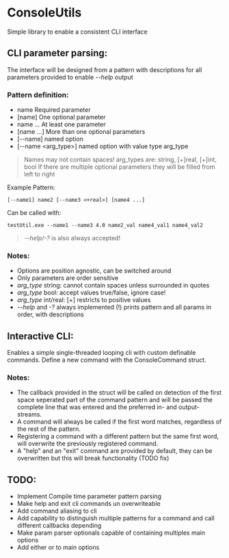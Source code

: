 # ConsoleUtils
Simple library to enable a consistent CLI interface

## CLI parameter parsing:
The interface will be designed from a pattern with descriptions for all parameters provided to enable *--help* output

### Pattern definition:
- name Required parameter 
- [name] One optional parameter 
- name ... At least one parameter 
- [name ...] More than one optional parameters 
- [--name] named option 
- [--name <arg_type>] named option with value type arg_type 

>Names may not contain spaces! 
>arg_types are: string, [+]real, [+]int, bool 
>If there are multiple optional parameters they will be filled from left to right

Example Pattern: 

    [--name1] name2 [--name3 <+real>] [name4 ...] 
Can be called with:

    testUtil.exe --name1 --name3 4.0 name2_val name4_val1 name4_val2

>*--help/-?* is also always accepted!

### Notes:
- Options are position agnostic, can be switched around 
- Only parameters are order sensitive 
- *arg_type* string: cannot contain spaces unless surrounded in quotes 
- *arg_type* bool: accept values true/false, ignore case! 
- *arg_type* int/real: [+] restricts to positive values 
- *--help* and *-?* always implemented (!) prints pattern and all params in order, with descriptions 

## Interactive CLI:

Enables a simple single-threaded looping cli with custom definable commands.
Define a new command with the ConsoleCommand struct.

### Notes:
- The callback provided in the struct will be called on detection of the first space seperated part of the command pattern and will be passed the complete line that was entered and the preferred in- and output-streams.
- A command will always be called if the first word matches, regardless of the rest of the pattern.
- Registering a command with a different pattern but the same first word, will overwrite the previously registered command. 
- A "help" and an "exit" command are provided by default, they can be overwritten but this will break functionality (TODO fix)

## TODO:
- Implement Compile time parameter pattern parsing
- Make help and exit cli commands un overwriteable
- Add command aliasing to cli
- Add capability to distinguish multiple patterns for a command and call different callbacks depending
- Make param parser optionals capable of containing multiples main options
- Add either or to main options

